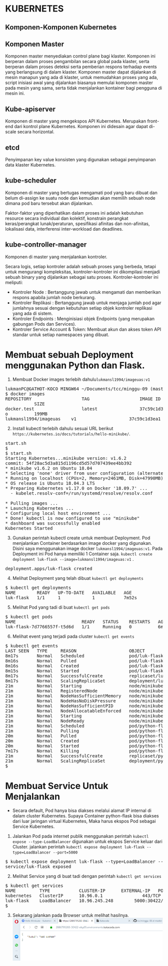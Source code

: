 # KUBERNETES  
## Komponen-Komponen Kubernetes

## Komponen Master
Komponen master menyediakan control plane bagi klaster. Komponen ini berperan dalam proses pengambilan secara global pada klaster, serta berperan dalam proses deteksi serta pemberian respons terhadap events yang berlangsung di dalam klaster. Komponen master dapat dijalankan di mesin manapun yang ada di klaster, untuk memudahkan proses yang ada, script inisiasi awal yang dijalankan biasanya memulai komponen master pada mesin yang sama, serta tidak menjalankan kontainer bagi pengguna di mesin ini.

## Kube-apiserver

Komponen di master yang mengekspos API Kubernetes. Merupakan front-end dari kontrol plane Kubernetes. Komponen ini didesain agar dapat di-scale secara horizontal.

## etcd

Penyimpanan key value konsisten yang digunakan sebagai penyimpanan data klaster Kubernetes.

## kube-scheduler

Komponen di master yang bertugas mengamati pod yang baru dibuat dan belum di-assign ke suatu node dan kemudian akan memilih sebuah node dimana pod baru tersebut akan dijalankan.

Faktor-faktor yang diperhatikan dalam proses ini adalah kebutuhan resource secara individual dan kolektif, konstrain perangkat keras/perangkat lunak/peraturan, spesifikasi afinitas dan non-afinitas, lokalisasi data, interferensi inter-workload dan deadlines.

## kube-controller-manager

Komponen di master yang menjalankan kontroler.

Secara logis, setiap kontroler adalah sebuah proses yang berbeda, tetapi untuk mengurangi kompleksitas, kontroler-kontroler ini dikompilasi menjadi sebuah binary yang dijalankan sebagai satu proses. Kontroler-kontroler ini meliputi:

* Kontroler Node : Bertanggung jawab untuk mengamati dan memberikan respons apabila jumlah node berkurang.
* Kontroler Replikasi : Bertanggung jawab untuk menjaga jumlah pod agar jumlahnya sesuai dengan kebutuhan setiap objek kontroler replikasi yang ada di sistem.
* Kontroler Endpoints : Menginisiasi objek Endpoints (yang merupakan gabungan Pods dan Services).
* Kontroler Service Account & Token: Membuat akun dan akses token API standar untuk setiap namespaces yang dibuat.

# Membuat sebuah Deployment menggunakan Python dan Flask.  

1. Membuat Docker images terlebih dahulu`lukmansl1994/imageuas:v1`
<pre>
lukmanPC@GATHOT-KOCO MINGW64 ~/Documents/tcc/minggu-09 (master)
$ docker images
REPOSITORY                   TAG                   IMAGE ID            CREATED
           SIZE
docker.test                  latest                37c59c1d3ea1        9 days ag
o          199MB
lukmansl1994/imageuas    v1                    37c59c1d3ea1        9 days ag
</pre>  
2. Install kubectl terlebih dahulu sesuai URL berikut `https://kubernetes.io/docs/tutorials/hello-minikube/`.  
<pre>
start.sh
$
$ start.sh
Starting Kubernetes...minikube version: v1.6.2
commit: 54f28ac5d3a815d1196cd5d57d707439ee4bb392
* minikube v1.6.2 on Ubuntu 18.04
* Selecting 'none' driver from user configuration (alternates: [])
* Running on localhost (CPUs=2, Memory=2461MB, Disk=47990MB) ...
* OS release is Ubuntu 18.04.3 LTS
* Preparing Kubernetes v1.17.0 on Docker '18.09.7' ...
  - kubelet.resolv-conf=/run/systemd/resolve/resolv.conf

* Pulling images ...
* Launching Kubernetes ...
* Configuring local host environment ...
* Done! kubectl is now configured to use "minikube"
* dashboard was successfully enabled
Kubernetes Started
</pre>  
3. Gunakan perintah kubectl create untuk membuat Deployment. Pod menjalankan Container berdasarkan image docker yang digunakan. Disini saya menggunakan image docker `lukmansl1994/imageuas:v1`. Pada Deployment ini Pod hanya memiliki 1 Container saja. `kubectl create deployment luk-flask --image=lukmansl1994/imageuas:v1` .  
<pre>deployment.apps/luk-flask created</pre>    
4. Melihat Deployment yang telah dibuat `kubectl get deployments`    
<pre>
$ kubectl get deployments
NAME        READY   UP-TO-DATE   AVAILABLE   AGE
luk-flask   1/1     1            1           7m52s
</pre>  
5. Melihat Pod yang tadi di buat `kubectl get pods`  
<pre>
$ kubectl get pods
NAME                         READY   STATUS    RESTARTS   AGE
luk-flask-7d7766557f-t5d6d   1/1     Running   0          6m47s
</pre>  
6. Melihat event yang terjadi pada cluster `kubectl get events`    
<pre>
$ kubectl get events
LAST SEEN   TYPE     REASON                    OBJECT                               MESSAGE
8m17s       Normal   Scheduled                 pod/luk-flask-7d7766557f-t5d6d       Successfully assigned default/luk-flask-7d7766557f-t5d6d to minikube
8m16s       Normal   Pulled                    pod/luk-flask-7d7766557f-t5d6d       Container image "lukmansl1994/imageuas:v1" already present on machine
8m16s       Normal   Created                   pod/luk-flask-7d7766557f-t5d6d       Created container imageuas
8m15s       Normal   Started                   pod/luk-flask-7d7766557f-t5d6d       Started container imageuas
8m17s       Normal   SuccessfulCreate          replicaset/luk-flask-7d7766557f      Created pod: luk-flask-7d7766557f-t5d6d
8m17s       Normal   ScalingReplicaSet         deployment/luk-flask                 Scaled up replica set luk-flask-7d7766557f to 1
21m         Normal   Starting                  node/minikube                        Starting kubelet.
21m         Normal   RegisteredNode            node/minikube                        Node minikube event: Registered Node minikube in Controller
21m         Normal   NodeHasSufficientMemory   node/minikube                        Node minikube status is now: NodeHasSufficientMemory
21m         Normal   NodeHasNoDiskPressure     node/minikube                        Node minikube status is now: NodeHasNoDiskPressure
21m         Normal   NodeHasSufficientPID      node/minikube                        Node minikube status is now: NodeHasSufficientPID
21m         Normal   NodeAllocatableEnforced   node/minikube                        Updated Node Allocatable limit across pods
21m         Normal   Starting                  node/minikube                        Starting kube-proxy.
21m         Normal   NodeReady                 node/minikube                        Node minikube status is now: NodeReady
21m         Normal   Scheduled                 pod/python-flask-6fcd775d57-7ntgc    Successfully assigned default/python-flask-6fcd775d57-7ntgc to minikube
21m         Normal   Pulling                   pod/python-flask-6fcd775d57-7ntgc    Pulling image "lukmansl1994/python-flask:v1"
20m         Normal   Pulled                    pod/python-flask-6fcd775d57-7ntgc    Successfully pulled image "lukmansl1994/python-flask:v1"
20m         Normal   Created                   pod/python-flask-6fcd775d57-7ntgc    Created container python-flask
20m         Normal   Started                   pod/python-flask-6fcd775d57-7ntgc    Started container python-flask
7m17s       Normal   Killing                   pod/python-flask-6fcd775d57-7ntgc    Stopping container python-flask
21m         Normal   SuccessfulCreate          replicaset/python-flask-6fcd775d57   Created pod: python-flask-6fcd775d57-7ntgc
21m         Normal   ScalingReplicaSet         deployment/python-flask              Scaled up replica set python-flask-6fcd775d57 to 1
$
</pre>  

# Membuat Service Untuk Menjalankan  
* Secara default, Pod hanya bisa diakses melalui alamat IP internal di dalam cluster Kubernetes. Supaya Container python-flask bisa diakses dari luar jaringan virtual Kubernetes, Maka harus ekspos Pod sebagai Service Kubernetes.  
1. Jalankan Pod pada internet publik menggunakan perintah `kubectl expose --type-LoadBalancer` digunakan untuk ekspos Service keluar dari Cluster. jalankan perintah `kubectl expose deployment luk-flask --type=LoadBalancer --port=5000` 
<pre>
$ kubectl expose deployment luk-flask --type=LoadBalancer --port=5000
service/luk-flask exposed
</pre>  
2. Melihat Service yang di buat tadi dengan perintah `kubectl get services`  
<pre>
$ kubectl get services
NAME         TYPE           CLUSTER-IP      EXTERNAL-IP   PORT(S)          AGE
kubernetes   ClusterIP      10.96.0.1       <none>        443/TCP          16m
luk-flask    LoadBalancer   10.96.245.248   <pending>     5000:30422/TCP   8s
$
</pre>  
3. Sekarang jalankan pada Browser untuk melihat hasilnya.  
![9](image/1.png) 
